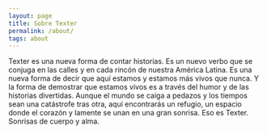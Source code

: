 ```yaml
---
layout: page
title: Sobre Texter
permalink: /about/
tags: about
---
```


Texter es una nueva forma de contar historias. Es un nuevo verbo que se conjuga en las calles y en cada rincón de nuestra América Latina. Es una nueva forma de decir que aquí estamos y estamos más vivos que nunca. Y la forma de demostrar que estamos vivos es a través del humor y de las historias divertidas. Aunque el mundo se caiga a pedazos y los tiempos sean una catástrofe tras otra, aquí encontrarás un refugio, un espacio donde el corazón y lamente se unan en una gran sonrisa. Eso es Texter. Sonrisas de cuerpo y alma.
